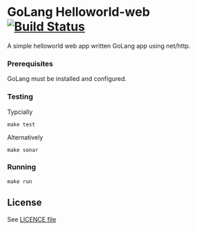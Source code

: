 # GoLang Helloworld-web [![Build Status](https://travis-ci.org/nemonik/helloworld-web.svg?branch=master)](https://travis-ci.org/nemonik/helloworld-web)

A simple helloworld web app written GoLang app using net/http.

### Prerequisites

GoLang must be installed and configured.

### Testing

Typcially

```
make test
```

Alternatively

```
make sonar
```

### Running

```
make run
```

## License

See [LICENCE file](https://raw.githubusercontent.com/nemonik/helloworld-web/master/LICENSE)
